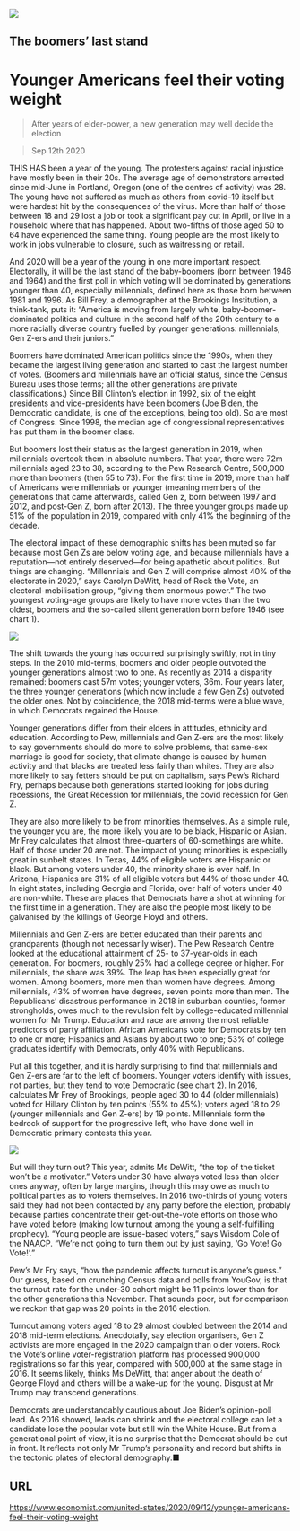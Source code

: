 ![](./images/20200912_USP001.jpg)

## The boomers’ last stand

# Younger Americans feel their voting weight

> After years of elder-power, a new generation may well decide the election

> Sep 12th 2020

THIS HAS been a year of the young. The protesters against racial injustice have mostly been in their 20s. The average age of demonstrators arrested since mid-June in Portland, Oregon (one of the centres of activity) was 28. The young have not suffered as much as others from covid-19 itself but were hardest hit by the consequences of the virus. More than half of those between 18 and 29 lost a job or took a significant pay cut in April, or live in a household where that has happened. About two-fifths of those aged 50 to 64 have experienced the same thing. Young people are the most likely to work in jobs vulnerable to closure, such as waitressing or retail.

And 2020 will be a year of the young in one more important respect. Electorally, it will be the last stand of the baby-boomers (born between 1946 and 1964) and the first poll in which voting will be dominated by generations younger than 40, especially millennials, defined here as those born between 1981 and 1996. As Bill Frey, a demographer at the Brookings Institution, a think-tank, puts it: “America is moving from largely white, baby-boomer-dominated politics and culture in the second half of the 20th century to a more racially diverse country fuelled by younger generations: millennials, Gen Z-ers and their juniors.”

Boomers have dominated American politics since the 1990s, when they became the largest living generation and started to cast the largest number of votes. (Boomers and millennials have an official status, since the Census Bureau uses those terms; all the other generations are private classifications.) Since Bill Clinton’s election in 1992, six of the eight presidents and vice-presidents have been boomers (Joe Biden, the Democratic candidate, is one of the exceptions, being too old). So are most of Congress. Since 1998, the median age of congressional representatives has put them in the boomer class.

But boomers lost their status as the largest generation in 2019, when millennials overtook them in absolute numbers. That year, there were 72m millennials aged 23 to 38, according to the Pew Research Centre, 500,000 more than boomers (then 55 to 73). For the first time in 2019, more than half of Americans were millennials or younger (meaning members of the generations that came afterwards, called Gen z, born between 1997 and 2012, and post-Gen Z, born after 2013). The three younger groups made up 51% of the population in 2019, compared with only 41% the beginning of the decade.

The electoral impact of these demographic shifts has been muted so far because most Gen Zs are below voting age, and because millennials have a reputation—not entirely deserved—for being apathetic about politics. But things are changing. “Millennials and Gen Z will comprise almost 40% of the electorate in 2020,” says Carolyn DeWitt, head of Rock the Vote, an electoral-mobilisation group, “giving them enormous power.” The two youngest voting-age groups are likely to have more votes than the two oldest, boomers and the so-called silent generation born before 1946 (see chart 1).



![](./images/20200912_USC484.png)

The shift towards the young has occurred surprisingly swiftly, not in tiny steps. In the 2010 mid-terms, boomers and older people outvoted the younger generations almost two to one. As recently as 2014 a disparity remained: boomers cast 57m votes; younger voters, 36m. Four years later, the three younger generations (which now include a few Gen Zs) outvoted the older ones. Not by coincidence, the 2018 mid-terms were a blue wave, in which Democrats regained the House.

Younger generations differ from their elders in attitudes, ethnicity and education. According to Pew, millennials and Gen Z-ers are the most likely to say governments should do more to solve problems, that same-sex marriage is good for society, that climate change is caused by human activity and that blacks are treated less fairly than whites. They are also more likely to say fetters should be put on capitalism, says Pew’s Richard Fry, perhaps because both generations started looking for jobs during recessions, the Great Recession for millennials, the covid recession for Gen Z.

They are also more likely to be from minorities themselves. As a simple rule, the younger you are, the more likely you are to be black, Hispanic or Asian. Mr Frey calculates that almost three-quarters of 60-somethings are white. Half of those under 20 are not. The impact of young minorities is especially great in sunbelt states. In Texas, 44% of eligible voters are Hispanic or black. But among voters under 40, the minority share is over half. In Arizona, Hispanics are 31% of all eligible voters but 44% of those under 40. In eight states, including Georgia and Florida, over half of voters under 40 are non-white. These are places that Democrats have a shot at winning for the first time in a generation. They are also the people most likely to be galvanised by the killings of George Floyd and others.

Millennials and Gen Z-ers are better educated than their parents and grandparents (though not necessarily wiser). The Pew Research Centre looked at the educational attainment of 25- to 37-year-olds in each generation. For boomers, roughly 25% had a college degree or higher. For millennials, the share was 39%. The leap has been especially great for women. Among boomers, more men than women have degrees. Among millennials, 43% of women have degrees, seven points more than men. The Republicans’ disastrous performance in 2018 in suburban counties, former strongholds, owes much to the revulsion felt by college-educated millennial women for Mr Trump. Education and race are among the most reliable predictors of party affiliation. African Americans vote for Democrats by ten to one or more; Hispanics and Asians by about two to one; 53% of college graduates identify with Democrats, only 40% with Republicans.

Put all this together, and it is hardly surprising to find that millennials and Gen Z-ers are far to the left of boomers. Younger voters identify with issues, not parties, but they tend to vote Democratic (see chart 2). In 2016, calculates Mr Frey of Brookings, people aged 30 to 44 (older millennials) voted for Hillary Clinton by ten points (55% to 45%); voters aged 18 to 29 (younger millennials and Gen Z-ers) by 19 points. Millennials form the bedrock of support for the progressive left, who have done well in Democratic primary contests this year.



![](./images/20200912_USC485.png)

But will they turn out? This year, admits Ms DeWitt, “the top of the ticket won’t be a motivator.” Voters under 30 have always voted less than older ones anyway, often by large margins, though this may owe as much to political parties as to voters themselves. In 2016 two-thirds of young voters said they had not been contacted by any party before the election, probably because parties concentrate their get-out-the-vote efforts on those who have voted before (making low turnout among the young a self-fulfilling prophecy). “Young people are issue-based voters,” says Wisdom Cole of the NAACP. “We’re not going to turn them out by just saying, ‘Go Vote! Go Vote!’.”

Pew’s Mr Fry says, “how the pandemic affects turnout is anyone’s guess.” Our guess, based on crunching Census data and polls from YouGov, is that the turnout rate for the under-30 cohort might be 11 points lower than for the other generations this November. That sounds poor, but for comparison we reckon that gap was 20 points in the 2016 election.

Turnout among voters aged 18 to 29 almost doubled between the 2014 and 2018 mid-term elections. Anecdotally, say election organisers, Gen Z activists are more engaged in the 2020 campaign than older voters. Rock the Vote’s online voter-registration platform has processed 900,000 registrations so far this year, compared with 500,000 at the same stage in 2016. It seems likely, thinks Ms DeWitt, that anger about the death of George Floyd and others will be a wake-up for the young. Disgust at Mr Trump may transcend generations.

Democrats are understandably cautious about Joe Biden’s opinion-poll lead. As 2016 showed, leads can shrink and the electoral college can let a candidate lose the popular vote but still win the White House. But from a generational point of view, it is no surprise that the Democrat should be out in front. It reflects not only Mr Trump’s personality and record but shifts in the tectonic plates of electoral demography.■

## URL

https://www.economist.com/united-states/2020/09/12/younger-americans-feel-their-voting-weight
